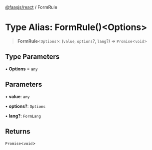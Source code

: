 [@faasjs/react](../README.md) / FormRule

# Type Alias: FormRule()\<Options\>

> **FormRule**\<`Options`\>: (`value`, `options`?, `lang`?) => `Promise`\<`void`\>

## Type Parameters

• **Options** = `any`

## Parameters

• **value**: `any`

• **options?**: `Options`

• **lang?**: `FormLang`

## Returns

`Promise`\<`void`\>
